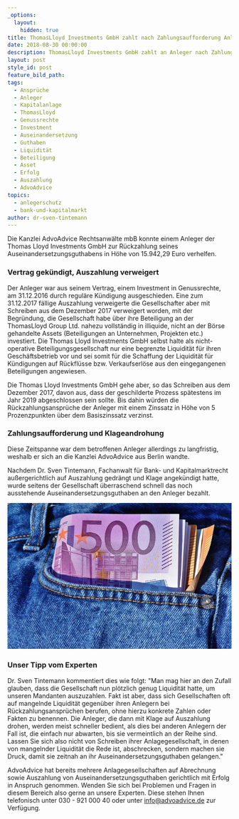 ```yaml
---
_options:
  layout:
    hidden: true
title: ThomasLloyd Investments GmbH zahlt nach Zahlungsaufforderung Anlegergelder aus
date: 2018-08-30 00:00:00
description: ThomasLloyd Investments GmbH zahlt an Anleger nach Zahlungsaufforderung aus
layout: post
style_id: post
feature_bild_path:
tags:
  - Ansprüche
  - Anleger
  - Kapitalanlage
  - ThomasLloyd
  - Genussrechte
  - Investment
  - Auseinandersetzung
  - Guthaben
  - Liquidität
  - Beteiligung
  - Asset
  - Erfolg
  - Auszahlung
  - AdvoAdvice
topics:
  - anlegerschutz
  - bank-und-kapitalmarkt
author: dr-sven-tintemann
---
```


Die Kanzlei AdvoAdvice Rechtsanwälte mbB konnte einem Anleger der Thomas Lloyd Investments GmbH zur Rückzahlung seines Auseinandersetzungsguthabens in Höhe von 15.942,29 Euro verhelfen.

### Vertrag gekündigt, Auszahlung verweigert

Der Anleger war aus seinem Vertrag, einem Investment in Genussrechte, am 31.12.2016 durch reguläre Kündigung ausgeschieden. Eine zum 31.12.2017 fällige Auszahlung verweigerte die Gesellschafter aber mit Schreiben aus dem Dezember 2017 verweigert worden, mit der Begründung, die Gesellschaft habe über ihre Beteiligung an der ThomasLloyd Group Ltd. nahezu vollständig in illiquide, nicht an der Börse gehandelte Assets (Beteiligungen an Unternehmen, Projekten etc.) investiert. Die Thomas Lloyd Investments GmbH selbst halte als nicht-operative Beteiligungsgesellschaft nur eine begrenzte Liquidität für ihren Geschäftsbetrieb vor und sei somit für die Schaffung der Liquidität für Kündigungen auf Rückflüsse bzw. Verkaufserlöse aus den eingegangenen Beteiligungen angewiesen.

Die Thomas Lloyd Investments GmbH gehe aber, so das Schreiben aus dem Dezember 2017, davon aus, dass der geschilderte Prozess spätestens im Jahr 2019 abgeschlossen sein sollte. Bis dahin würden die Rückzahlungsansprüche der Anleger mit einem Zinssatz in Höhe von 5 Prozenzpunkten über dem Basiszinssatz verzinst.

### Zahlungsaufforderung und Klageandrohung

Diese Zeitspanne war dem betroffenen Anleger allerdings zu langfristig, weshalb er sich an die Kanzlei AdvoAdvice aus Berlin wandte.

Nachdem Dr. Sven Tintemann, Fachanwalt für Bank- und Kapitalmarktrecht außergerichtlich auf Auszahlung gedrängt und Klage angekündigt hatte, wurde seitens der Gesellschaft überraschend schnell das noch ausstehende Auseinandersetzungsguthaben an den Anleger bezahlt.

![Geld zurück - Foto Pixabay](/uploads/money-3115981-640.jpg "Geld zurück in die eigene Tasche")

### Unser Tipp vom Experten

Dr. Sven Tintemann kommentiert dies wie folgt: "Man mag hier an den Zufall glauben, dass die Gesellschaft nun plötzlich genug Liquidität hatte, um unseren Mandanten auszuzahlen. Fakt ist aber, dass sich Gesellschaften oft auf mangelnde Liquidität gegenüber ihren Anlegern bei Rückzahlungsansprüchen berufen, ohne hierzu konkrete Zahlen oder Fakten zu benennen. Die Anleger, die dann mit Klage auf Auszahlung drohen, werden meist schneller bedient, als dies bei anderen Anlegern der Fall ist, die einfach nur abwarten, bis sie vermeintlich an der Reihe sind. Lassen Sie sich also nicht von Schreiben ihrer Anlagegesellschaft, in denen von mangelnder Liquidität die Rede ist, abschrecken, sondern machen sie Druck, damit sie zeitnah an ihr Auseinandersetzungsguthaben gelangen."

AdvoAdvice hat bereits mehrere Anlagegesellschaften auf Abrechnung sowie Auszahlung von Auseinandersetzungsguthaben gerichtlich mit Erfolg in Anspruch genommen. Wenden Sie sich bei Problemen und Fragen in diesem Bereich also gerne an unsere Experten. Diese stehen Ihnen telefonisch unter 030 - 921 000 40 oder unter info@advoadvice.de zur Verfügung.